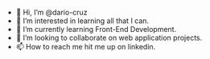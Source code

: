 - 👋 Hi, I’m @dario-cruz
- 👀 I’m interested in learning all that I can. 
- 🌱 I’m currently learning Front-End Development.
- 💞️ I’m looking to collaborate on web application projects. 
- 📫 How to reach me hit me up on linkedin. 

<!---
dario-cruz/dario-cruz is a ✨ special ✨ repository because its `README.md` (this file) appears on your GitHub profile.
You can click the Preview link to take a look at your changes.
--->
